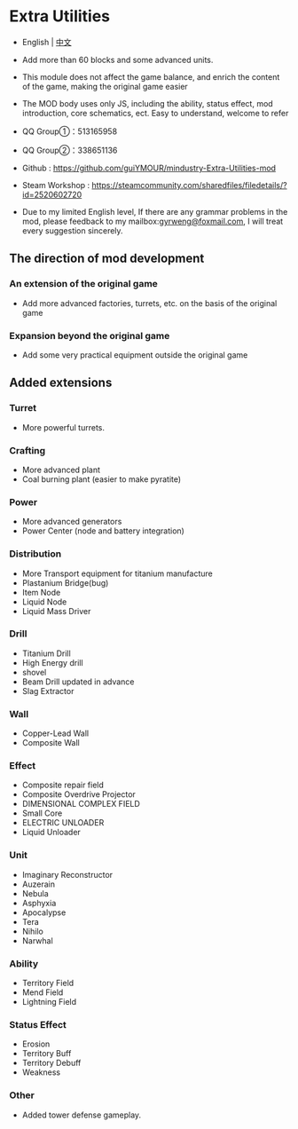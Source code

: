 # Extra Utilities

- English | [中文](README_cn.md)

- Add more than 60 blocks and some advanced units.

- This module does not affect the game balance, and enrich the content of the game, making the original game easier

- The MOD body uses only JS, including the ability, status effect, mod introduction, core schematics, ect. Easy to understand, welcome to refer


- QQ Group①：513165958
- QQ Group②：338651136
- Github : https://github.com/guiYMOUR/mindustry-Extra-Utilities-mod
- Steam Workshop : https://steamcommunity.com/sharedfiles/filedetails/?id=2520602720
- Due to my limited English level, If there are any grammar problems in the mod, please feedback to my mailbox:gyrweng@foxmail.com, I will treat every suggestion sincerely.

## The direction of mod development

### An extension of the original game
- Add more advanced factories, turrets, etc. on the basis of the original game

### Expansion beyond the original game
- Add some very practical equipment outside the original game

## Added extensions

### Turret
- More powerful turrets.

### Crafting
- More advanced plant 
- Coal burning plant (easier to make pyratite)

### Power
- More advanced generators 
- Power Center (node and battery integration)

### Distribution
- More Transport equipment for titanium manufacture
- Plastanium Bridge(bug)
- Item Node
- Liquid Node
- Liquid Mass Driver

### Drill
- Titanium Drill
- High Energy drill
- shovel
- Beam Drill updated in advance
- Slag Extractor

### Wall
- Copper-Lead Wall
- Composite Wall

### Effect
- Composite repair field
- Composite Overdrive Projector
- DIMENSIONAL COMPLEX FIELD
- Small Core
- ELECTRIC UNLOADER
- Liquid Unloader

### Unit
- Imaginary Reconstructor
- Auzerain
- Nebula
- Asphyxia
- Apocalypse
- Tera
- Nihilo
- Narwhal

### Ability
- Territory Field
- Mend Field
- Lightning Field

### Status Effect
- Erosion
- Territory Buff
- Territory Debuff
- Weakness

### Other
- Added tower defense gameplay.
